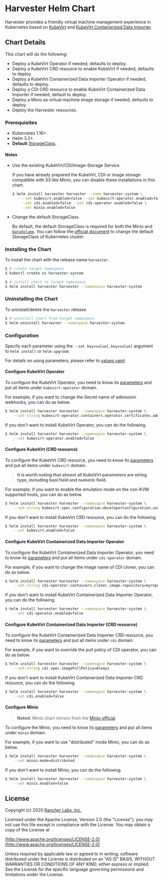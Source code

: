 # Harvester Helm Chart

Harvester provides a friendly virtual machine management experience in Kubernetes based on [KubeVirt](https://kubervirt.io) and [KubeVirt Containerized Data Importer](https://github.com/kubevirt/containerized-data-importer).

## Chart Details

This chart will do the following:

- Deploy a KubeVirt Operator if needed, defaults to deploy.
- Deploy a KubeVirt CRD resource to enable KubeVirt if needed, defaults to deploy.
- Deploy a KubeVirt Containerized Data Importer Operator if needed, defaults to deploy.
- Deploy a CDI CRD resource to enable KubeVirt Containerized Data Importer if needed, default to deploy.
- Deploy a Minio as virtual machine image storage if needed, defaults to deploy.
- Deploy the Harvester resources.

### Prerequisites

- Kubernetes 1.16+.
- Helm 3.2+.
- **Default** [StorageClass](https://v1-16.docs.kubernetes.io/docs/concepts/storage/storage-classes/).

#### Notes

- Use the existing KubeVirt/CDI/Image-Storage Service.

    If you have already prepared the KubeVirt, CDI or image storage compatible with S3 like Minio, you can disable these installations in this chart.
    
    ```bash
    $ helm install harvester harvester --name harvester-system \
        --set kubevirt.enabled=false --set kubevirt-operator.enabled=false \
        --set cdi.enabled=false --set cdi-operator.enabled=false \
        --set minio.enabled=false
    ```

- Change the default StorageClass.
    
    By default, the default StorageClass is required for both the Minio and [`DataVolume`](https://github.com/kubevirt/containerized-data-importer#datavolumes). You can follow the [official document](https://kubernetes.io/docs/tasks/administer-cluster/change-default-storage-class/) to change the default StorageClass of Kubernetes cluster.

### Installing the Chart

To install the chart with the release name `harvester`.

```bash
$ # create target namespace
$ kubectl create ns harvester-system

$ # install chart to target namespace
$ helm install harvester harvester --namespace harvester-system
```

### Uninstalling the Chart

To uninstall/delete the `harvester` release.

```bash
$ # uninstall chart from target namespace
$ helm uninstall harvester --namespace harvester-system
```

### Configuration

Specify each parameter using the `--set key=value[,key=value]` argument to `helm install` or `helm upgrade`.

For details on using parameters, please refer to [values.yaml](values.yaml).

#### Configure KubeVirt Operator

To configure the KubeVirt Operator, you need to know its [parameters](charts/kubevirt-operator/values.yaml) and put all items under `kubevirt-operator` domain. 

For example, if you want to change the Secret name of admission webhooks, you can do as below.

```bash
$ helm install harvester harvester --namespace harvester-system \
    --set-string kubevirt-operator.containers.operator.certificates.admissionWebhook.secretName=mysecret
```

If you don't want to install KubeVirt Operator, you can do the following.

```bash
$ helm install harvester harvester --namespace harvester-system \
    --set kubevirt-operator.enabled=false
```

#### Configure KubeVirt (CRD resource)

To configure the KubeVirt CRD resource, you need to know its [parameters](charts/kubevirt/values.yaml) and put all items under `kubevirt` domain. 

> **It is worth noting that almost all KubeVirt parameters are string type, including bool field and numeric field.**

For example, if you want to enable the emulation mode on the non-KVM supported hosts, you can do as below.

```bash
$ helm install harvester harvester --namesapce harvester-system \
    --set-string kubevirt.spec.configuration.developerConfiguration.useEmulation=true
```

If you don't want to install KubeVirt CRD resource, you can do the following.

```bash
$ helm install harvester harvester --namespace harvester-system \
    --set kubevirt.enabled=false
```

#### Configure KubeVirt Containerized Data Importer Operator

To configure the KubeVirt Containerized Data Importer Operator, you need to know its [parameters](charts/cdi-operator/values.yaml) and put all items under `cdi-operator` domain. 

For example, if you want to change the image name of CDI cloner, you can do as below.

```bash
$ helm install harvester harvester --namespace harvester-system \
    --set-string cdi-operator.containers.cloner.image.repository=myrepo/my-cloner-image
```

If you don't want to install KubeVirt Containerized Data Importer Operator, you can do the following.

```bash
$ helm install harvester harvester --namespace harvester-system \
    --set cdi-operator.enabled=false
```

#### Configure KubeVirt Containerized Data Importer (CRD resource)

To configure the KubeVirt Containerized Data Importer CRD resource, you need to know its [parameters](charts/cdi/values.yaml) and put all items under `cdi` domain. 

For example, if you want to override the pull policy of CDI operator, you can do as below.

```bash
$ helm install harvester harvester --namesapce harvester-system \
    --set-string cdi.spec.imagePullPolicy=Always
```

If you don't want to install KubeVirt Containerized Data Importer CRD resource, you can do the following.

```bash
$ helm install harvester harvester --namespace harvester-system \
    --set cdi.enabled=false
```

#### Configure Minio

> **Noted:** Minio chart mirrors from the [Minio official](https://github.com/minio/charts).

To configure the Minio, you need to know its [parameters](https://github.com/minio/charts#configuration) and put all items under `minio` domain.

For example, if you want to use "distributed" mode Minio, you can do as below.

```bash
$ helm install harvester harvester --namesapce harvester-system \
    --set minio.mode=distributed
```

If you don't want to install Minio, you can do the following.

```bash
$ helm install harvester harvester --namespace harvester-system \
    --set minio.enabled=false
```

## License
Copyright (c) 2020 [Rancher Labs, Inc.](http://rancher.com)

Licensed under the Apache License, Version 2.0 (the "License");
you may not use this file except in compliance with the License.
You may obtain a copy of the License at

[http://www.apache.org/licenses/LICENSE-2.0](http://www.apache.org/licenses/LICENSE-2.0)

Unless required by applicable law or agreed to in writing, software
distributed under the License is distributed on an "AS IS" BASIS,
WITHOUT WARRANTIES OR CONDITIONS OF ANY KIND, either express or implied.
See the License for the specific language governing permissions and
limitations under the License.
